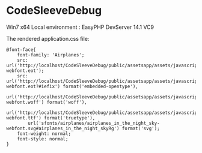 CodeSleeveDebug
===============

Win7 x64
Local environment : EasyPHP DevServer 14.1 VC9


The rendered application.css file:

    @font-face{
        font-family: 'Airplanes';
        src: url('http://localhost/CodeSleeveDebug/public/assetsapp/assets/javascriptssfonts/airplanes/airplanes_in_the_night_sky-webfont.eot');
        src: url('http://localhost/CodeSleeveDebug/public/assetsapp/assets/javascriptssfonts/airplanes/airplanes_in_the_night_sky-webfont.eot?#iefix') format('embedded-opentype'),
            url('http://localhost/CodeSleeveDebug/public/assetsapp/assets/javascriptssfonts/airplanes/airplanes_in_the_night_sky-webfont.woff') format('woff'),
            url('http://localhost/CodeSleeveDebug/public/assetsapp/assets/javascriptssfonts/airplanes/airplanes_in_the_night_sky-webfont.ttf') format('truetype'),
            url('sfonts/airplanes/airplanes_in_the_night_sky-webfont.svg#airplanes_in_the_night_skyRg') format('svg');
        font-weight: normal;
        font-style: normal;
    }
